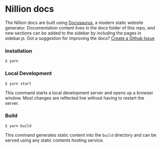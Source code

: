 # Nillion docs

The Nillion docs are built using [Docusaurus](https://docusaurus.io/), a modern static website generator. Documentation content lives in the docs folder of this repo, and new sections can be added to the sidebar by including the pages in sidebar.js. Got a suggestion for improving the docs? [Create a Github Issue](https://github.com/nillion-oss/docusaurus/issues/new?assignees=&labels=documentation&projects=&template=improve-documentation.md&title=%5BDOCS%5D)

### Installation

```
$ yarn
```

### Local Development

```
$ yarn start
```

This command starts a local development server and opens up a browser window. Most changes are reflected live without having to restart the server.

### Build

```
$ yarn build
```

This command generates static content into the `build` directory and can be served using any static contents hosting service.
